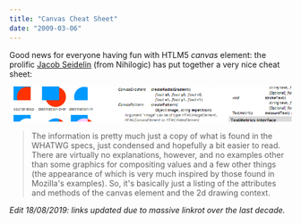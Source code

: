 ```yaml
---
title: "Canvas Cheat Sheet"
date: "2009-03-06"
---
```


Good news for everyone having fun with HTLM5 _canvas_ element: the prolific [Jacob Seidelin](https://github.com/jseidelin) (from Nihilogic) has put together a very nice cheat sheet:

[![Canvas cheat sheet](/img/canvas-sheet1.png)](http://www.cheat-sheets.org/saved-copy/HTML5_Canvas_Cheat_Sheet.pdf)

> The information is pretty much just a copy of what is found in the WHATWG specs, just condensed and hopefully a bit easier to read. There are virtually no explanations, however, and no examples other than some graphics for compositing values and a few other things (the appearance of which is very much inspired by those found in Mozilla's examples). So, it's basically just a listing of the attributes and methods of the canvas element and the 2d drawing context.

*Edit 18/08/2019: links updated due to massive linkrot over the last decade.*
